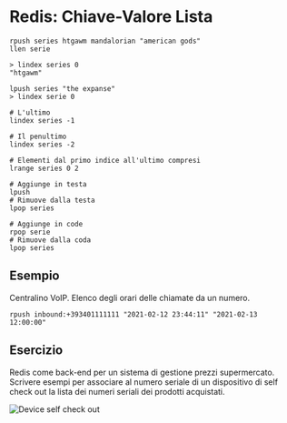 Redis: Chiave-Valore Lista
=============================

	rpush series htgawm mandalorian "american gods"
	llen serie
	
	> lindex series 0
	"htgawm"
	
	lpush series "the expanse"
	> lindex serie 0
	
    # L'ultimo
	lindex series -1

    # Il penultimo
    lindex series -2
	
    # Elementi dal primo indice all'ultimo compresi
	lrange series 0 2
	
    # Aggiunge in testa
    lpush
    # Rimuove dalla testa
	lpop series 
	
    # Aggiunge in code
	rpop serie
    # Rimuove dalla coda 
    lpop series

Esempio
-------
Centralino VoIP. Elenco degli orari delle chiamate da un numero.

    rpush inbound:+393401111111 "2021-02-12 23:44:11" "2021-02-13 12:00:00"  

Esercizio 
---------
Redis come back-end per un sistema di gestione prezzi supermercato.
Scrivere esempi per associare al numero seriale di un dispositivo
di self check out la lista dei numeri seriali dei prodotti acquistati.

![Device self check out](https://www.tuttoesselunga.com/wp-content/uploads/2015/02/Presto-Spesa-Esselunga.jpg)